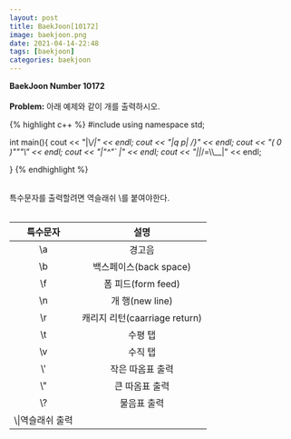 ```yaml
---
layout: post
title: BaekJoon[10172]
image: baekjoon.png
date: 2021-04-14-22:48
tags: [baekjoon]
categories: baekjoon
---
```


**BaekJoon Number 10172**<br><br>
**Problem:** 아래 예제와 같이 개를 출력하시오.


{% highlight c++ %}
#include <iostream>
using namespace std;

int main(){
	cout << "|\\_/|" << endl;
	cout << "|q p|   /}" << endl;
	cout << "( 0 )\"\"\"\\" << endl;
	cout << "|\"^\"`    |" << endl;
	cout << "||_/=\\\\__|" << endl;
	
}
{% endhighlight %}

<br>
특수문자를 출력할려면 역슬래쉬 \를 붙여야한다.
<br><br>

|특수문자|설명|
|:---:|:---:|
|\a|경고음|
|\b|백스페이스(back space)|
|\f|폼 피드(form feed)|
|\n|개 행(new line)|
|\r|캐리지 리턴(caarriage return)|
|\t|수평 탭|
|\v|수직 탭|
|\\\'|작은 따옴표 출력|
|\\\"|큰 따옴표 출력|
|\\\?|물음표 출력|
|\\\|역슬래쉬 출력|
<br><br>